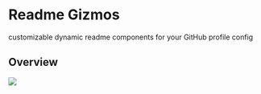 # Readme Gizmos
customizable dynamic readme components for your GitHub profile config

## Overview 

<img src="https://readme-gizmos.vercel.app/api/techstack?tech=html-94,css-90,js-77,python-85,c-64,cpp-38,cs-58,java-69,kotlin-51,go-72,rust-89">
